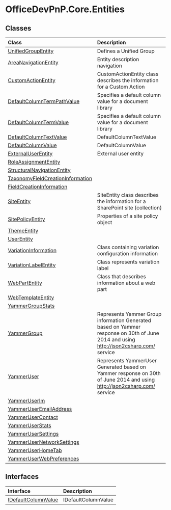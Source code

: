 # OfficeDevPnP.Core.Entities
## Classes
|**Class**|**Description**|
|:-----|:-----|
|[UnifiedGroupEntity](OfficeDevPnP.Core.Entities.UnifiedGroupEntity.md)|Defines a Unified Group|
|[AreaNavigationEntity](OfficeDevPnP.Core.Entities.AreaNavigationEntity.md)|Entity description navigation|
|[CustomActionEntity](OfficeDevPnP.Core.Entities.CustomActionEntity.md)|CustomActionEntity class describes the information for a Custom Action|
|[DefaultColumnTermPathValue](OfficeDevPnP.Core.Entities.DefaultColumnTermPathValue.md)|Specifies a default column value for a document library|
|[DefaultColumnTermValue](OfficeDevPnP.Core.Entities.DefaultColumnTermValue.md)|Specifies a default column value for a document library|
|[DefaultColumnTextValue](OfficeDevPnP.Core.Entities.DefaultColumnTextValue.md)|DefaultColumnTextValue|
|[DefaultColumnValue](OfficeDevPnP.Core.Entities.DefaultColumnValue.md)|DefaultColumnValue|
|[ExternalUserEntity](OfficeDevPnP.Core.Entities.ExternalUserEntity.md)|External user entity|
|[RoleAssignmentEntity](OfficeDevPnP.Core.Entities.RoleAssignmentEntity.md)||
|[StructuralNavigationEntity](OfficeDevPnP.Core.Entities.StructuralNavigationEntity.md)||
|[TaxonomyFieldCreationInformation](OfficeDevPnP.Core.Entities.TaxonomyFieldCreationInformation.md)||
|[FieldCreationInformation](OfficeDevPnP.Core.Entities.FieldCreationInformation.md)||
|[SiteEntity](OfficeDevPnP.Core.Entities.SiteEntity.md)|SiteEntity class describes the information for a SharePoint site (collection)|
|[SitePolicyEntity](OfficeDevPnP.Core.Entities.SitePolicyEntity.md)|Properties of a site policy object|
|[ThemeEntity](OfficeDevPnP.Core.Entities.ThemeEntity.md)||
|[UserEntity](OfficeDevPnP.Core.Entities.UserEntity.md)||
|[VariationInformation](OfficeDevPnP.Core.Entities.VariationInformation.md)|Class containing variation configuration information|
|[VariationLabelEntity](OfficeDevPnP.Core.Entities.VariationLabelEntity.md)|Class represents variation label|
|[WebPartEntity](OfficeDevPnP.Core.Entities.WebPartEntity.md)|Class that describes information about a web part|
|[WebTemplateEntity](OfficeDevPnP.Core.Entities.WebTemplateEntity.md)||
|[YammerGroupStats](OfficeDevPnP.Core.Entities.YammerGroupStats.md)||
|[YammerGroup](OfficeDevPnP.Core.Entities.YammerGroup.md)|Represents Yammer Group information Generated based on Yammer response on 30th of June 2014 and using http://json2csharp.com/ service|
|[YammerUser](OfficeDevPnP.Core.Entities.YammerUser.md)|Represents YammerUser Generated based on Yammer response on 30th of June 2014 and using http://json2csharp.com/ service|
|[YammerUserIm](OfficeDevPnP.Core.Entities.YammerUserIm.md)||
|[YammerUserEmailAddress](OfficeDevPnP.Core.Entities.YammerUserEmailAddress.md)||
|[YammerUserContact](OfficeDevPnP.Core.Entities.YammerUserContact.md)||
|[YammerUserStats](OfficeDevPnP.Core.Entities.YammerUserStats.md)||
|[YammerUserSettings](OfficeDevPnP.Core.Entities.YammerUserSettings.md)||
|[YammerUserNetworkSettings](OfficeDevPnP.Core.Entities.YammerUserNetworkSettings.md)||
|[YammerUserHomeTab](OfficeDevPnP.Core.Entities.YammerUserHomeTab.md)||
|[YammerUserWebPreferences](OfficeDevPnP.Core.Entities.YammerUserWebPreferences.md)||
## Interfaces
|**Interface**|**Description**|
|:-----|:-----|
|[IDefaultColumnValue](OfficeDevPnP.Core.Entities.IDefaultColumnValue.md)|IDefaultColumnValue|
